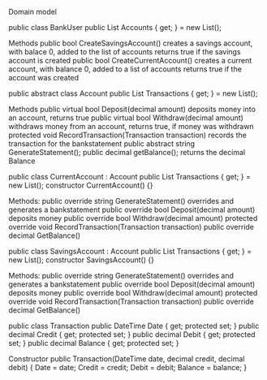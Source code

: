 Domain model


public class BankUser
    public List<Account> Accounts { get; } = new List<Account>();
        

 Methods
    public bool CreateSavingsAccount() 
        creates a savings account, with balace 0, added to the list of accounts
        returns true if the savings account is created 
    public bool CreateCurrentAccount()
        creates a current account, with balance 0, added to a list of accounts
           returns true if the account was created 

    

public abstract class Account
    public List<Transaction> Transactions { get; } = new List<Transaction>();

Methods
    public virtual bool Deposit(decimal amount)
        deposits money into an account, returns true
    public virtual bool Withdraw(decimal amount)
        withdraws money from an account, returns true, if money was withdrawn
    protected void RecordTransaction(Transaction transaction)
        records the transaction for the bankstatement
    public abstract string GenerateStatement();
    public decimal getBalance();
        returns the decimal Balance






public class CurrentAccount : Account
    public List<Transaction> Transactions { get; } = new List<Transaction>();
    constructor CurrentAccount() {}

Methods:
    public override string GenerateStatement()
        overrides and generates a bankstatement 
    public override bool Deposit(decimal amount)
        deposits money 
    public override bool Withdraw(decimal amount)
    protected override void RecordTransaction(Transaction transaction)
    public override decimal GetBalance()







public class SavingsAccount : Account
    public List<Transaction> Transactions { get; } = new List<Transaction>();
    constructor SavingsAccount() {}

Methods:
    public override string GenerateStatement()
        overrides and generates a bankstatement 
    public override bool Deposit(decimal amount)
        deposits money 
    public override bool Withdraw(decimal amount)
    protected override void RecordTransaction(Transaction transaction)
    public override decimal GetBalance()





public class Transaction
    public DateTime Date { get; protected set; }
    public decimal Credit { get; protected set; }
    public decimal Debit { get; protected set; }
    public decimal Balance { get; protected set; }

Constructor
    public Transaction(DateTime date, decimal credit, decimal debit)
    {
        Date = date;
        Credit = credit;
        Debit = debit;
        Balance = balance;
    }







